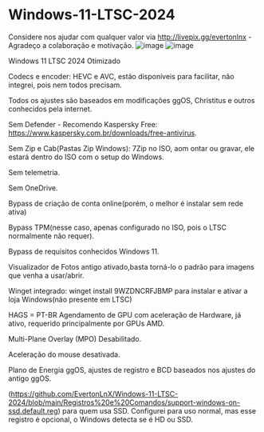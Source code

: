 # Windows-11-LTSC-2024
Considere nos ajudar com qualquer valor via http://livepix.gg/evertonlnx - Agradeço a colaboração e motivação.
![image](https://github.com/user-attachments/assets/e0cc70e8-a6a5-4516-b981-925e93c4d26a)
![image](https://github.com/user-attachments/assets/1a584e7b-88ca-4f66-be82-747d975825ad)


Windows 11 LTSC 2024 Otimizado

Codecs e encoder: HEVC e AVC, estão disponíveis para facilitar, não integrei, pois nem todos precisam.

Todos os ajustes são baseados em modificações ggOS, Christitus e outros conhecidos pela internet.

Sem Defender - Recomendo Kaspersky Free: https://www.kaspersky.com.br/downloads/free-antivirus.

Sem Zip e Cab(Pastas Zip Windows): 7Zip no ISO, aom ontar ou gravar, ele estará dentro do ISO com o setup do Windows.

Sem telemetria.

Sem OneDrive.

Bypass de criação de conta online(porém, o melhor é instalar sem rede ativa)

Bypass TPM(nesse caso, apenas configurado no ISO, pois o LTSC normalmente não requer).

Bypass de requisitos conhecidos Windows 11.

Visualizador de Fotos antigo ativado,basta torná-lo o padrão para imagens que venha a usar/abrir.

Winget integrado: winget install 9WZDNCRFJBMP para instalar e ativar a loja Windows(não presente em LTSC)

HAGS = PT-BR Agendamento de GPU com aceleração de Hardware, já ativo, requerido principalmente por GPUs AMD.

Multi-Plane Overlay (MPO) Desabilitado.

Aceleração do mouse desativada.

Plano de Energia ggOS, ajustes de registro e BCD baseados nos ajustes do antigo ggOS.

(https://github.com/EvertonLnX/Windows-11-LTSC-2024/blob/main/Registros%20e%20Comandos/support-windows-on-ssd.default.reg)
para quem usa SSD. Configurei para uso normal, mas esse registro é opcional, o Windows detecta se é HD ou SSD.
 

